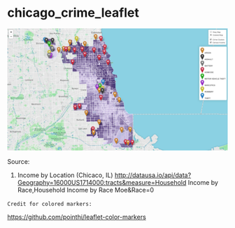 # chicago_crime_leaflet

![Alt text](Map.png?raw=true "Machine Learning: Crime Clusters")


Source:
1) Income by Location (Chicaco, IL)
http://datausa.io/api/data?Geography=16000US1714000:tracts&measure=Household Income by Race,Household Income by Race Moe&Race=0




```Credit for colored markers:  ```

https://github.com/pointhi/leaflet-color-markers
